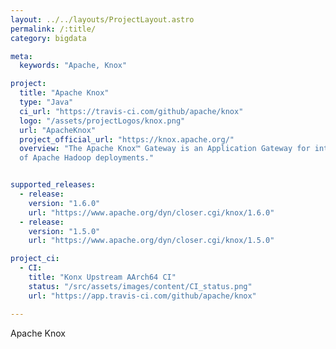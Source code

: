 ```yaml
---
layout: ../../layouts/ProjectLayout.astro
permalink: /:title/
category: bigdata

meta:
  keywords: "Apache, Knox"

project:
  title: "Apache Knox"
  type: "Java"
  ci_url: "https://travis-ci.com/github/apache/knox"
  logo: "/assets/projectLogos/knox.png"
  url: "ApacheKnox"
  project_official_url: "https://knox.apache.org/"
  overview: "The Apache Knox™ Gateway is an Application Gateway for interacting with the REST APIs and UIs
  of Apache Hadoop deployments."


supported_releases:
  - release:
    version: "1.6.0"
    url: "https://www.apache.org/dyn/closer.cgi/knox/1.6.0"
  - release:
    version: "1.5.0"
    url: "https://www.apache.org/dyn/closer.cgi/knox/1.5.0"

project_ci:
  - CI:
    title: "Konx Upstream AArch64 CI"
    status: "/src/assets/images/content/CI_status.png"
    url: "https://app.travis-ci.com/github/apache/knox"

---
```


<p>Apache Knox</p>
